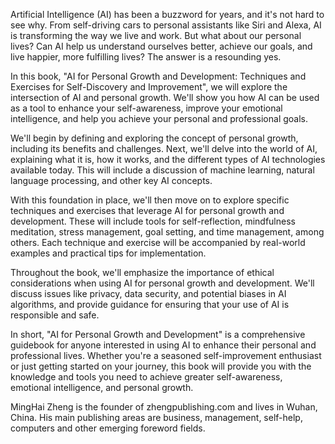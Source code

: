 
Artificial Intelligence (AI) has been a buzzword for years, and it's not hard to see why. From self-driving cars to personal assistants like Siri and Alexa, AI is transforming the way we live and work. But what about our personal lives? Can AI help us understand ourselves better, achieve our goals, and live happier, more fulfilling lives? The answer is a resounding yes.

In this book, "AI for Personal Growth and Development: Techniques and Exercises for Self-Discovery and Improvement", we will explore the intersection of AI and personal growth. We'll show you how AI can be used as a tool to enhance your self-awareness, improve your emotional intelligence, and help you achieve your personal and professional goals.

We'll begin by defining and exploring the concept of personal growth, including its benefits and challenges. Next, we'll delve into the world of AI, explaining what it is, how it works, and the different types of AI technologies available today. This will include a discussion of machine learning, natural language processing, and other key AI concepts.

With this foundation in place, we'll then move on to explore specific techniques and exercises that leverage AI for personal growth and development. These will include tools for self-reflection, mindfulness meditation, stress management, goal setting, and time management, among others. Each technique and exercise will be accompanied by real-world examples and practical tips for implementation.

Throughout the book, we'll emphasize the importance of ethical considerations when using AI for personal growth and development. We'll discuss issues like privacy, data security, and potential biases in AI algorithms, and provide guidance for ensuring that your use of AI is responsible and safe.

In short, "AI for Personal Growth and Development" is a comprehensive guidebook for anyone interested in using AI to enhance their personal and professional lives. Whether you're a seasoned self-improvement enthusiast or just getting started on your journey, this book will provide you with the knowledge and tools you need to achieve greater self-awareness, emotional intelligence, and personal growth.

MingHai Zheng is the founder of zhengpublishing.com and lives in Wuhan, China. His main publishing areas are business, management, self-help, computers and other emerging foreword fields.
